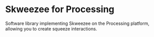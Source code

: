 # Skweezee for Processing

Software library implementing Skweezee on the Processing platform, allowing you to create squeeze interactions.
